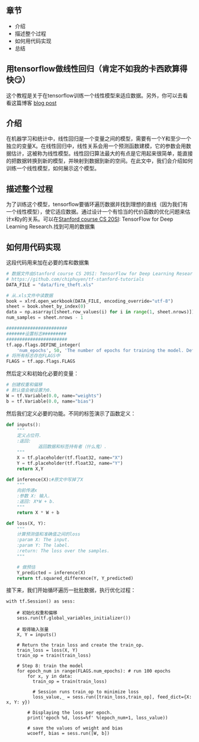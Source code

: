 ## 章节

- 介绍
- 描述整个过程
- 如何用代码实现
- 总结

## 用tensorflow做线性回归（肯定不如我的卡西欧算得快:smirk:）

这个教程是关于在tensorflow训练一个线性模型来适应数据。另外，你可以去看看这篇博客 [blog post](http://www.machinelearninguru.com/deep_learning/tensorflow/machine_learning_basics/linear_regresstion/linear_regression.html)

## 介绍

在机器学习和统计中，线性回归是一个变量之间的模型，需要有一个Y和至少一个独立的变量X。在线性回归中，线性关系会用一个预测函数建模，它的参数会用数据估计，这被称为线性模型。线性回归算法最大的有点是它用起来很简单，能直接的把数据转换到新的模型，并映射到数据到新的空间。在此文中，我们会介绍如何训练一个线性模型，如何展示这个模型。

## 描述整个过程

为了训练这个模型，tensorflow要循环遍历数据并找到理想的直线（因为我们有一个线性模型），使它适应数据。通过设计一个有恰当的代价函数的优化问题来估计x和y的关系。可以在[Stanford course CS 20SI](http://web.stanford.edu/class/cs20si/index.html): TensorFlow for Deep Learning Research.找到可用的数据集

## 如何用代码实现

这段代码用来加在必要的库和数据集

```python
# 数据文件由Stanford course CS 20SI: TensorFlow for Deep Learning Research.提供
# https://github.com/chiphuyen/tf-stanford-tutorials
DATA_FILE = "data/fire_theft.xls"

# 从.xls文件中读数据
book = xlrd.open_workbook(DATA_FILE, encoding_override="utf-8")
sheet = book.sheet_by_index(0)
data = np.asarray([sheet.row_values(i) for i in range(1, sheet.nrows)])
num_samples = sheet.nrows - 1

#######################
#######设置标志#########
#######################
tf.app.flags.DEFINE_integer(
    'num_epochs', 50, 'The number of epochs for training the model. Default=50')
# 将所有标志存在FLAGS中
FLAGS = tf.app.flags.FLAGS
```

然后定义和初始化必要的变量：

```python
# 创建权重和偏移
# 默认值会被设置为0.
W = tf.Variable(0.0, name="weights")
b = tf.Variable(0.0, name="bias")
```

然后我们定义必要的功能。不同的标签演示了函数定义：

```python
def inputs():
    """
    定义占位符.
    :返回:
            返回数据和标签持有者（什么鬼）.
    """
    X = tf.placeholder(tf.float32, name="X")
    Y = tf.placeholder(tf.float32, name="Y")
    return X,Y
```

```python
def inference(X):#原文中写掉了X
    """
    向前传递x
    :参数 X: 输入.
    :返回: X*W + b.
    """
    return X * W + b
```

```python
def loss(X, Y):
    """
    计算预测值和准确值之间的loss
    :param X: The input.
    :param Y: The label.
    :return: The loss over the samples.
    """

    # 做预估
    Y_predicted = inference(X)
    return tf.squared_difference(Y, Y_predicted)
```

接下来，我们开始循环遍历一批批数据，执行优化过程：

```
with tf.Session() as sess:

    # 初始化权重和偏移
    sess.run(tf.global_variables_initializer())

    # 取得输入张量
    X, Y = inputs()

    # Return the train loss and create the train_op.
    train_loss = loss(X, Y)
    train_op = train(train_loss)

    # Step 8: train the model
    for epoch_num in range(FLAGS.num_epochs): # run 100 epochs
        for x, y in data:
          train_op = train(train_loss)

          # Session runs train_op to minimize loss
          loss_value,_ = sess.run([train_loss,train_op], feed_dict={X: x, Y: y})

        # Displaying the loss per epoch.
        print('epoch %d, loss=%f' %(epoch_num+1, loss_value))

        # save the values of weight and bias
        wcoeff, bias = sess.run([W, b])
```